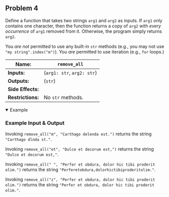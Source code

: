 ## Problem 4

Define a function that takes two strings `arg1` and `arg2` as inputs.
If `arg1` only contains one character, then the function returns a copy of `arg2` with *every occurrence* of `arg1` removed from it.
Otherwise, the program simply returns `arg2`.

You *are not* permitted to use any built-in `str` methods (e.g., you may not use `"my string".index("m")`).
You *are* permitted to use iteration (e.g., `for` loops.)

| **Name:**         | `remove_all`               |
| ----------------- | -------------------------- |
| **Inputs:**       | (`arg1: str`, `arg2: str`) |
| **Outputs:**      | (`str`)                    |
| **Side Effects:** |                            |
| **Restrictions:** | No `str` methods.          |

<details open><summary>Example</summary>

### Example Input & Output

Invoking `remove_all("m", "Carthago delenda est.")` returns the string `"Carthago dlnda st."`.

Invoking `remove_all("et", "Dulce et decorum est,")` returns the string `"Dulce et decorum est,"`.

Invoking `remove_all(" ", "Perfer et obdura, dolor hic tibi proderit olim.")` returns the string `"Perferetobdura,dolorhictibiproderitolim."`.

Invoking `remove_all("z", "Perfer et obdura, dolor hic tibi proderit olim.")` returns the string `"Perfer et obdura, dolor hic tibi proderit olim."`.

</details>
